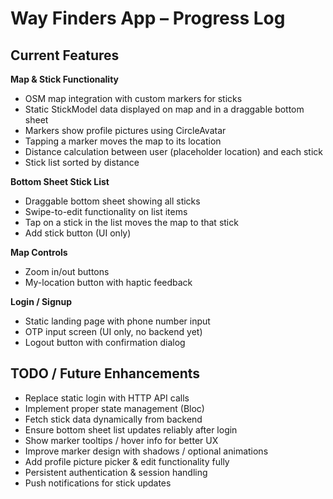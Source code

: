 # Way Finders App – Progress Log

## Current Features

**Map & Stick Functionality**

* OSM map integration with custom markers for sticks
* Static StickModel data displayed on map and in a draggable bottom sheet
* Markers show profile pictures using CircleAvatar
* Tapping a marker moves the map to its location
* Distance calculation between user (placeholder location) and each stick
* Stick list sorted by distance

**Bottom Sheet Stick List**

* Draggable bottom sheet showing all sticks
* Swipe-to-edit functionality on list items
* Tap on a stick in the list moves the map to that stick
* Add stick button (UI only)

**Map Controls**

* Zoom in/out buttons
* My-location button with haptic feedback

**Login / Signup**

* Static landing page with phone number input
* OTP input screen (UI only, no backend yet)
* Logout button with confirmation dialog

## TODO / Future Enhancements

* Replace static login with HTTP API calls
* Implement proper state management (Bloc)
* Fetch stick data dynamically from backend
* Ensure bottom sheet list updates reliably after login
* Show marker tooltips / hover info for better UX
* Improve marker design with shadows / optional animations
* Add profile picture picker & edit functionality fully
* Persistent authentication & session handling
* Push notifications for stick updates
    
